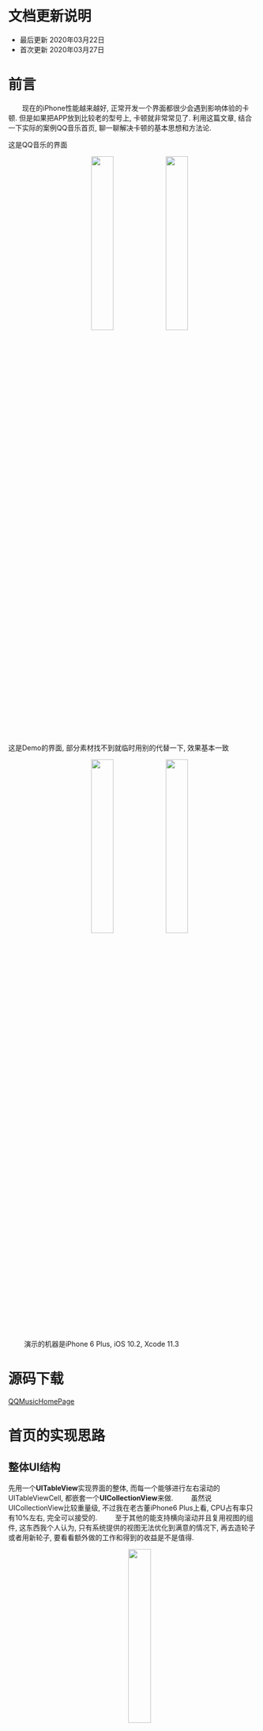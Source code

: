 # 文档更新说明
* 最后更新 2020年03月22日
* 首次更新 2020年03月27日

# 前言
　　现在的iPhone性能越来越好, 正常开发一个界面都很少会遇到影响体验的卡顿. 但是如果把APP放到比较老的型号上, 卡顿就非常常见了. 利用这篇文章, 结合一下实际的案例QQ音乐首页, 聊一聊解决卡顿的基本思想和方法论.

这是QQ音乐的界面
　　<div align=center>
　　<img src="http://blog.cocosdever.com/images/qq-music.jpg" width=30% /><img src="http://blog.cocosdever.com/images/qq-music2.jpg" width=30% />
　　</div>

这是Demo的界面, 部分素材找不到就临时用别的代替一下, 效果基本一致
　　<div align=center>
　　<img src="http://blog.cocosdever.com/images/qq-music-homepage.jpg" width=30% /><img src="http://blog.cocosdever.com/images/qq-music-homepage2.jpg" width=30% />
　　</div>
　　
演示的机器是iPhone 6 Plus, iOS 10.2, Xcode 11.3

# 源码下载

[QQMusicHomePage](https://github.com/cocos543/QQMusicHomePage)

# 首页的实现思路

## 整体UI结构

先用一个**UITableView**实现界面的整体, 而每一个能够进行左右滚动的UITableViewCell, 都嵌套一个**UICollectionView**来做. 
　　
虽然说UICollectionView比较重量级, 不过我在老古董iPhone6 Plus上看, CPU占有率只有10%左右, 完全可以接受的. 
　　
至于其他的能支持横向滚动并且复用视图的组件, 这东西我个人认为, 只有系统提供的视图无法优化到满意的情况下, 再去造轮子或者用新轮子, 要看看额外做的工作和得到的收益是不是值得.
　　
<div align=center>
　　<img src="http://blog.cocosdever.com/images/qq-music-ui-structure.png" width=30% />
</div>

## 布局方式

先用Auto Layout + XIB文件的形式开发视图. 自动布局相比手动布局, 好处就是速度快一些, 现在第一个版本用的是自动布局, 假如后面优化之后还有明显卡顿的话, 再考虑代码布局.

## 首页类型划分

### 顶部搜索框

QQ音乐的搜索框会随着页面向上移动而移动, 但是页面向下移动的时候, 搜索框则固定不动. 所以这里采用一个独立的UIView, 存放搜索框也左边的`音乐馆`**label**, 以及右边的Logo

<div align=center>
　　<img src="http://blog.cocosdever.com/images/qq-music-search.png" width=30% />
</div>

并且监听了TableView的`contentOffset`属性, 根据滚动的偏移量来设置搜索视图的位置. 这里用到了我之前做过的一个支持自动释放的便捷观察者类库 `"NSObject+CCEasyKVO.h"` , 有兴趣可以看代码.

### Banner

搜索框下面是一个可以左右滚动的Banner, 网上轮子很多, 这里就不重新做了.

### 固定内容的视图

这部分界面有5个图标, 因为是固定不变也不可以滚动的, 所以可以直接用普通的UIView或者UIStackView来做, 这里我直接用UICollectionView实现. 

再用另一个UITableVIewCell存放下方的`歌单新碟`, `数字专辑` 两个普通的UIView.
<div align=center>
　　<img src="http://blog.cocosdever.com/images/qq-music-function.png" width=30% /><img src="http://blog.cocosdever.com/images/qq-music-function-cell.png" width=10% />
</div>

### 横向瀑布流

`#话题部分` Topic是一个横向瀑布流视图, 采用自定义**UICollectionViewFlowLayout**实现.
<div align=center>
　　<img src="http://blog.cocosdever.com/images/qq-music-topic.gif" width=30% />
</div>

创建**TopicWalterfallFlowLayout**类, 继承自**UICollectionViewFlowLayout**, 重写`prepareLayout`方法, 算好每一个Topic的文本宽度并且缓存起来, 这样**TopicWalterfallFlowLayout**就可以算出全部**CollectionCell**的位置了. 效果如上图.

### 各种不同的CollectionViewCell

往下的可以横向滚动的视图都用UICollectionView实现, 其中分为多种不同的Cell. QQ音乐首页的Cell种类是后台配置的, 我这里只挑选其中几种实现, 其他的都是一样的道理.

<div align=center>
　　<img src="http://blog.cocosdever.com/images/qq-music-song-list.png" width=30% /><img src="http://blog.cocosdever.com/images/qq-music-movie.png" width=30% /><img src="http://blog.cocosdever.com/images/qq-music-vip.png" width=30% />
</div>

其中歌单的Cell, 因为要在图片上显示白色的文本, 所以我在图片上加了一个灰色渐变蒙版, 这样底部的数字看起来才会清晰. 不然遇到白色图片文字就看不清了. 另外两个Cell也是同理 不过截图没体现出来. 这些圆角都使用下面两行代码搞定

``` objc
self.maskV.layer.masksToBounds = YES;
self.maskV.layer.cornerRadius = 10.f;
```

到这里基本就把首页的UI结构介绍完毕了. 这个版本的代码可以从`tag v1`获取.

# 代码优化

兴匆匆地运行了一下`tag v1`代码, 在iPhone xs max上挺流畅的, 有点失望, 这不是没得优化吗😂.

换个手机, 在iPhone6p上跑了一下, 问题来了. 好卡, 略兴奋, 卡顿还挺严重的, 这种会影响到用户体验, 没优化好肯定不能上线的.

不过有一点让我觉得奇怪的是, 屏幕上显示的FPS一直是60, CPU占有率只有15%, 这种卡顿很容易让人猜出来是GPU处理不过来. 因为FPS指示器用的是`CADisplayLink`加一个整形变量实现的, 计算出`CADisplayLink`每秒调用的次数就是帧率. 既然这个FPS一直是60, 那么意味着CPU还是能处理的过来的.

借助性能调试工具Instruments中的Core animation, 可以看到真实的帧率.

<div align=center>
　　<img src="http://blog.cocosdever.com/images/qq-music-gup-v1.png" width=40% />
</div>

帧率在40帧左右, GPU使用率高达90%, 说明我猜的没错, 下面要做的事情就是平衡GPU和CPU的工作量.

下面分别从这两个角度来谈代码优化问题.

## GPU 优化

一说到优化, 很多人都知道圆角这些会影响性能, 可以用带圆角的图片啊, 用CGContext画带圆角图片之类的来取代对视图圆角的设置, 但是并不知道为什么要这么解决. 这会导致无法对出现的卡顿现象做比较深入的分析, 无法精准解决问题.

比如一开始我就对Topic部分带圆角的视图设置了`masksToBounds=YES` , 然后胡乱打开了光栅化等, 没有指导思想碰运气式地解决问题, 效率并不高.

GPU使用率过高, 常见的原因有下面几个
1. 太多纹理(texture)要处理, 比如一个View有太多子Layer.
2. 渲染的视图有阴影, 圆角.
3. Layer上有Mask.
4. View采用模糊显示, 比如用了UIVisualEffectView.
4. 栅格化(shouldRasterize)图层缓存命中率过低.

上面这几个比较常见. 

其中阴影,圆角, Mask, Effect, shouldRasterize这几个会触发GPU离屏渲染, 优化GPU的大部分方式, 就是如何处理好离屏渲染. 离屏渲染是GPU的性能杀手, 这里有必要去了解一下.

### iOS的渲染过程

从CPU计算好视图内容, 到显示在屏幕上给用户观看, iOS的UI渲染一共经历了下面几个过程.

<div align=center>
　　<img src="https://pic3.zhimg.com/80/v2-98077db5cb31318ec437f00762870142_1440w.jpg" width=50% />
</div>

我们的代码运行在Application层, CPU计算好视图信息(座标尺寸, 视图文本信息, 图层关系等), 会把数据提交到`Render Server`层, 接着进入GPU渲染, 再显示到屏幕上.  

> 实际过程比这个复杂, 可以找一下资料看看这个具体过程

### 什么是渲染? 光栅化?

一定要先搞明白什么叫**渲染**, 不然对这个渲染知识点只会是似懂非懂. 这里只讨论2D领域.

所谓的渲染, 粗鲁地说, 就是把几何图形, 图片数据, 文本等一大堆用来表达视图内容的东西, 计算成像素图(位图), 并且把像素图放到frame buffer中, 这个过程就叫渲染! 显示器就可以读取frame buffer的数据, 显示到屏幕上.

渲染里面经常看到光栅化这个词, 它指的是把几何图形像素化, 粗浅理解, 光栅化可以等同于渲染. 

这部分知识点应该足够我们做UI性能优化了...

> 看到一个很有意思的比喻, 如果把渲染比作做菜,  那么你起锅摆盘就是光栅化。

### 什么是GPU渲染, 什么是CPU渲染?

上面说的视图信息其实就是用的CALayer来表示, 由`Core Animation`这个框架负责传给GPU渲染(**硬件渲染**), 这就是为啥说用CALayer及其子类(CAShapeLayer等)来展示视图信息效率高, 因为它最后会由GPU渲染. 

而平时我们可能会自己用`CoreGraphics`这个框架, 创建一个图形上下文CGContext, 画啊画, 再得到一个UIImage, 赋值给layer.contents, 这个步骤其实就是我们自己手动用CPU渲染(**软件渲染**)出像素数据, 这样`Core Animation`就会直接把这个contents的内容放入到frame buffer中, 显示器直接读取frame buffer, 就可以把它里面一个一个像素打到屏幕上了.

<div align=center>
　　<img src="https://pic2.zhimg.com/80/v2-24394bcd0b84005553320df018e06999_1440w.jpg" width=50% />
</div>

当然渲染并不是一次完成, 比如一个视图有很多个子视图, 渲染的时候就要从最下层开始, 一层一层把视图内容渲染到frame buffer中, 这种方式, 称为**画家算法**.


> PS. 有关资料显示, iOS采用双缓冲技术, 实际上是有两个frame buffer, 用来加快渲染效率, 不管它有多少个, 原理都是一样. frame buffer(缓冲区), 就是一块内存区域, 用来存放即将显示到屏幕上的像素数据.

### 为什么会出现离屏渲染?

上面说到渲染就像在画画一样, 一层一层画, 前面画上去的东西就不能修改了. 

这就导致有些视图是无法直接渲染到frame buffer中, 比如有圆角, Mask, 阴影这些. 

**带圆角**需要裁剪的视图, 它的所有子视图也需要跟着裁剪, 要提高裁剪效率, 最好的做法就是把全部图层依次画到frame buffer中, 然后再裁剪. 不过前面已经说了, 画进去的东西就不能改了, 所以GPU只能在另一个地方开辟一个新的frame buffer用来存放临时的渲染结果, 然后再把最终结果复制到frame buffer. 这块新的frame buffer也叫离屏缓冲区, 自然这个过程就叫做离屏渲染了. 

可以看到, 离屏渲染需要GPU不停地切换工作环境, 从一个frame buffer切换到另一个frame buffer, GPU的工作环境称为上下文, 不停切换上下文, 会严重降低GPU的工作效率. 这块涉及到GPU的工作原理, 不是我的专业范围就不多说了.

<div align=center>
　　<img src="https://pic2.zhimg.com/80/v2-487022d244a9bdefbf03636f5c15ee89_1440w.jpg" width=40% />
</div>

**Mask**和**阴影**这些也是同个道理, 只有把全部视图都画好了, 才能知道裁剪的形状或者阴影的路径, 所以这个渲染的方式会转化成离屏渲染. 


<div align=center>
　　<img src="http://blog.cocosdever.com/images/qq-music-shadow-path.jpg" width=30% />
</div>

CALayer有个`shadowPath`, 设置好它GPU就可以事先知道阴影路径, 就不需要离屏渲染了. 可以看上图, 红色阴影就是用`shadowPath`实现的; 而圆角的设置, 如果不需要裁剪子视图的话, 把`masksToBounds`设置成NO, 也不会造成离屏渲染. 下文会讲到这个.

**注意, 不同版本iOS系统对渲染的处理会有差异, 如果能找到一次性渲染好视图的算法, 就不需要离屏了,  所以判断是不是离屏必须用专门的工具, 而不能单凭直觉**

### 开始优化 tag v1

上面这部分知识点, 是优化的核心指导思想.

开启离屏检测, 看看首页的渲染情况

    Debug->View Debugging->Rendering->Color Offscreen-Rendered Yellow

<div align=center>
　　<img src="http://blog.cocosdever.com/images/qq-music-offscreen-v1.jpg" width=30% />
</div>

和预期的一样, 所有圆角区域都是离屏渲染. 

尝试开启光栅化, 设置`CALayer.shouldRasterize=YES`, 这样视图只需要离屏渲染一次, 就会把内容缓存起来供下次使用, 提升性能.
<div align=center>
　　<img src="http://blog.cocosdever.com/images/qq-music-rasterize.jpg" width=30% />
</div>

开启光栅化后CollectionView里面的视图都是红色的, 说明光栅化后无法得到有效缓存,  这样实际上机器性能消耗, 并没有好处.

UITableView和UICollectionView这些视图, 都是在反复利用那几个Cell, 同时刷新Cell的内容, 这种会复用视图的, 就会不停更新Layer内容导致缓存命中率超低, 不适合开启光栅化.

所以通过光栅化并没法解决问题, 反而界面的帧率只剩下30了.

<div align=center>
　　<img src="http://blog.cocosdever.com/images/qq-music-gup-fps30.jpg" width=30% />
</div>

代码改回去, 继续优化,  先针对Topic Collection View优化.

观察一下, Topic 的每一个cell里面虽然也有圆角, 但是只包含了文本, 并没有图片,  显示圆角的背景色并不需要设置masksToBounds. 

官方说了这个问题, 指针对contents的圆角, 才需要设置masksToBounds.

>  Setting the radius to a value greater than 0.0 causes the layer to begin drawing rounded corners on its background. By default, the corner radius does not apply to the image in the layer’s contents property; it applies only to the background color and border of the layer. However, setting the masksToBounds property to true causes the content to be clipped to the rounded corners.
 
把Topic视图相关的`masksToBounds =YES`代码移除掉, 重新运行一下, 滚动到topic这个区间帧数明显提升, 代码可以看`tag v1.1`

### 开始优化 tag v1.1

开始优化各种带圆角图片的Cell. 这里的指导思想, 就是平衡CPU和GPU的使用率. 

**GPU不够, CPU来凑**.

iPhone6 Plus的GPU确实不怎么好, 圆角一多占有率飙升到90%了. 结合上面的知识点, 要做的事情就是把部分GPU的工作交给CPU处理. 

利用`CoreGraphics`框架, 使用CPU渲染带圆角的图片, 在设置给layer.contents, 同时关闭`masksToBounds`, 这样即可减轻GPU的工作量. 

这里我利用`YYAsyncLayer`来实现CPU异步渲染, `YYAsyncLayer`的原理很简单, 当layer需要display的时候, 开启一个异步线程, 创建**CGContextRef**画布, 用户可以在这个异步线程里把视图内容画到**CGContextRef**里, 然后`YYAsyncLayer`会在主线程帮你把渲染好的内容赋值给layer.contents.

`YYAsyncLayer`内部根据CPU核数定义了若干串行队列, 放到队列池里, 每次要渲染的时候就从池里一次按顺序取出一个串行队列, 异步执行`CoreGraphics`渲染代码, 这样做的好处就是能控制并发线程数. 不过我觉得用NSOperationQueue来实现就可以了, 没必要搞这么复杂. 

这个库还提供了一个事务类`YYTransaction`, 这个类在Runloop上注册了观察者, 当Runloop处于`kCFRunLoopBeforeWaiting`状态时触发, 优先级非常低, 适合在程序有空闲的时候处理业务逻辑, 后面CPU优化部分会用到.

这里我封装了一个支持异步CPU渲染圆角图片和灰色渐变的类**AsyncImageView** , 核心代码如下

``` objc
- (YYAsyncLayerDisplayTask *)newAsyncDisplayTask {
    // 在主线程访问bounds属性
    CGRect bounds = self.bounds;
    
    
    YYAsyncLayerDisplayTask *task = [YYAsyncLayerDisplayTask new];
    
    task.willDisplay = ^(CALayer *layer) {};

    task.display     = ^(CGContextRef context, CGSize size, BOOL (^isCancelled)(void)) {
        if (isCancelled()) return;

        CGContextAddPath(context, [UIBezierPath bezierPathWithRoundedRect:bounds cornerRadius:self.asyncCornerRadius].CGPath);

        // 注意必须在把图片绘制到上下文之前就切割好绘制区域. 否则切割只对后续的绘制生效, 对已经绘制好的图片不生效.
        CGContextClip(context);

        CGContextSaveGState(context);
        CGContextTranslateCTM(context, 0, bounds.size.height);
        CGContextScaleCTM(context, 1.0, -1.0);
        CGContextDrawImage(context, bounds, self.image.CGImage);
        CGContextRestoreGState(context);

        if (self.drawMask) {
            CGColorSpaceRef rgb = CGColorSpaceCreateDeviceRGB();

            CGGradientRef gradient = CGGradientCreateWithColorComponents(rgb, self->_colors, NULL, self.maskColors.count);
            CGContextDrawLinearGradient(context, gradient, CGPointMake(size.width / 2, 0), CGPointMake(size.width / 2, size.height), 0);
            CGGradientRelease(gradient);
            CGColorSpaceRelease(rgb);
        }
    };

    task.didDisplay = ^(CALayer *layer, BOOL finished) {};

    return task;
}
```

前面提到说QQ音乐首页会在图片上放一些白色的文本, 一开始的做法是添加一个灰色渐变的视图盖在图片上, 然后文本放灰色视图上.

这里我顺便给**AsyncImageView**类增加了绘制渐变蒙版的功能, 这样就不需要额外叠加灰色图层了, 能提高效率.

利用**AsyncImageView**替换掉UICollectionViewCell上的UIImageView.

<div align=center>
　　<img src="http://blog.cocosdever.com/images/qq-music-gup-fps58.jpg" width=30% />
</div>

现在竖向滚动的时候, GPU从45帧提高到55~59帧了, 肉眼只能偶尔看到轻微卡顿, 完全可以接受的. 已经到达上线标准了.

滚动时的CPU使用率从之前的15%提升30~50%, GPU从90%下降到28%左右. 

由此可见, 通过正确的指导思想, 确实让CPU核GPU的使用率更加平衡, 用户体验也会更好. 这个版本的代码可以在`tag v2.0`获得.

### GPU的其他优化

上面的优化主要是处理离屏渲染, 我觉得离屏渲染是GPU优化的重点, 工作量最少, 提升最大. 其他的优化, 可以从减少纹理的角度出发.

比如减少透明图层的使用. 能合并的图层, 可以先合并到一起. 比如下面这个界面, 是可以从图片的角度上, 直接提供一张图片即可
<div align=center>
　　<img src="http://blog.cocosdever.com/images/qq-music-layer-merge.jpg" width=30% />
</div>

但是这种操作工作量比较大, 首先要修改UICollectionViewCell的视图结构, 然后还要让服务器把两个图片合成一张, 或者在APP里, 找个主线程空闲时间把两个图合成一张再保存起来, 篇幅有限我就不做了, 如果你的程序优化了离屏渲染还是很卡, 那就有必要做了.

下面开始着手CPU优化, CPU优化也有很多指导思想.

## CPU 优化

### CPU的几种常见优化思路

在优化之前, 可以用Instruments工具里的Time Profiler时间分析工具, 很方便查看各行代码的CPU执行时间.

常见的CPU优化指导思想, 总结起来大概就是这两点, 

1. 时间不阔绰, 任务提前做, 就是**预处理**
2. 大事化小, 小事化了, 就是**拆分任务**

具体到编码上, 有下面几种方法

1. 文件资源提前加载, 就是**预加载**
2. 取消自动布局, 提前计算视图frame, 就是**预排版**
3. 提前缓存像素图, 供下次直接使用, 就是**预渲染**
4. 空间换时间, 就是**缓存**, 预渲染也属于缓存的一种.
4. 限制线程数, 就是**并发控制**
6. 代码布局, 放弃xib, StoryBoard,  就是**很麻烦**


保持界面流畅, 还要时刻注意不要在主线程上做太多事情, 主线程每一帧只有16.67ms.

此外应该还有其他, 比如对象的释放放到后台队列(这个在**YYAsyncLayer**里面可以看到**YYAsyncLayerGetReleaseQueue**), 其他的暂时想不到了.

### 开始优化 v2.0

有了指导思想, 下面开始用Time Profiler找一下哪些任务占用较多CPU资源, 如果能预处理的, 就先预处理. 

预处理的时候, 多利用runloop提供的观察者模式, 尽量把预处理的代码放到runloop即将休眠的时候处理, 而且每次只处理一个任务, 把任务拆分成多个子任务处理,  尽量避免在一帧的时间内做太多事情.

先关闭FPS视图, 避免Timer干扰分析.

运行程序
<div align=center>
　　<img src="http://blog.cocosdever.com/images/qq-music-start-main.jpg" width=40% /><img src="http://blog.cocosdever.com/images/qq-music-start-worker.jpg" width=40% />
</div>


 从程序启动后了1秒左右的时间里, 可以看到消耗CPU的地方几种在下面几个.
 
 1. 主线程主要工作量在TableViewCell和CollectionViewCell的加载
 2. 非主线程主要工作量是**AsyncImageView**的CPU渲染, **SDImageCache**的图片加载

<div align=center>
　　<img src="http://blog.cocosdever.com/images/qq-music-xib-load.jpg" width=30% /><img src="http://blog.cocosdever.com/images/qq-music-cgcontext-draw.jpg" width=30% /><img src="http://blog.cocosdever.com/images/qq-music-decode-image.jpg" width=30% />
</div>

通过Time Profiler的代码分析功能, 可以轻松看到具体的代码细节, 其中`SongListCell`中的UICollectionViewCell的xib文件的加载消耗26ms.

一个线程中的**AsyncImageView**的图片绘制占用了149ms, 阴影绘制占用了36ms.

一个线程中的**SDImageCache**缓存加载主要是在图片解码的地方, 消耗了119ms.

可以看出来, 首页消耗CPU的地方就是加载xib文件和图片解码, CPU渲染图片, 因为Dome比较简单, 所以这个情况是符合预期的.

图片解码这块已经使用了**SDWebImage**这个框架, 他把解码操作放到非主线程了, 如果要加载的图片是在磁盘中有的, 加载后在一个串行IO队列中解码, 这个不会有线程爆炸问题. 如果图片在磁盘没有的, 需要联网下载的, 下载和解码的逻辑被放到下载队列中执行, 最大并发数是6, 所以**SDWebImage**针对当前这个Demo来说, 不会有线程问题.

``` objc
_ioQueue = dispatch_queue_create("com.hackemist.SDWebImageCache", DISPATCH_QUEUE_SERIAL);

_downloadQueue = [NSOperationQueue new];
_downloadQueue.maxConcurrentOperationCount = _config.maxConcurrentDownloads; // 默认是6
_downloadQueue.name = @"com.hackemist.SDWebImageDownloader";
```

上线滚动和左右滚动, 都可以看到性能消耗的地方主要是对**AsyncImageView**的渲染. 滚动时加载Cell后会设置URL, 而AsyncImageView只要被设置了URL, 马上开始圆角Image的渲染, 同一个图片来回滚动会被重复渲染, 所以这个地方可以优化一下.

思路就是把URL作为key, 渲染出圆角的图片作为value, 一起保存到内存中. 同时在得到圆角的value后, 还要把**SDWebImage**从内存缓存里的相同URL的图片删除, 避免原图和圆角图同时存在内容, 浪费内存空间.

关于缓存类的选择, 我在**NSCache**, **YYCache**, **SDMemoryCache**中, 选择了**SDMemoryCache**. 原因就是这里暂时不需要追求极致性能, **SDMemoryCache**比较适合缓存图片.

创建内存缓存对象**AsyncImageCache**, 继承自**SDMemoryCache**, **SDMemoryCache**继承自**NSCache**, 它除了提供系统的缓存功能之外, 还特别适合缓存图片.

这是因为**SDMemoryCache**内部定义了一个**NSMapTable**类型的weakCache, MapTable支持对值弱引用, 这样做的好处就是如果系统发起内存警告时, 父类NSCache会把缓存释放掉, 这样用户从缓存里获取图片的时候, 如果在weakCache里还存在图片的话,  说明图片还显示在屏幕上, 这时候直接把屏幕上的图片写入缓存并返回即可, 效率更高.

``` objc
- (void)setImageURL:(NSURL *)imageURL {
    _imageURL = imageURL;

    UIImage *cacheImage = [AsyncImageCache.shareCache objectForKey:imageURL.absoluteString];
    if (cacheImage) {
        self.layer.contents = (id)cacheImage.CGImage;
    } else {
        __weak __typeof(self) wself = self;
        [SDWebImageManager.sharedManager loadImageWithURL:imageURL options:0 progress:nil completed:^(UIImage *_Nullable image, NSData *_Nullable data, NSError *_Nullable error, SDImageCacheType cacheType, BOOL finished, NSURL *_Nullable imageURL) {
            if (!error) {
                wself.image = image;
                [wself.layer setNeedsDisplay];
            }
        }];
    }
}

- (YYAsyncLayerDisplayTask *)newAsyncDisplayTask {
    // 在主线程访问bounds属性
    CGRect bounds = self.bounds;

    YYAsyncLayerDisplayTask *task = [YYAsyncLayerDisplayTask new];

    task.willDisplay = ^(CALayer *layer) {};

    task.display     =  略

    task.didDisplay = ^(CALayer *layer, BOOL finished) {
        if (finished) {
            UIImage *image = [UIImage imageWithCGImage:(__bridge CGImageRef)layer.contents];
            [AsyncImageCache.shareCache setObject:image forKey:self.imageURL.absoluteString];

            [SDWebImageManager.sharedManager.imageCache removeImageForKey:self.imageURL.absoluteString cacheType:SDImageCacheTypeMemory completion:nil];
        }
    };

    return task;
}
```

缓存好已渲染的图片后, 现在滚动时CPU基本保持在20%以下了. 界面相比之前更流畅了, 偶尔会有轻微卡顿.
<div align=center>
　　<img src="http://blog.cocosdever.com/images/qq-music-cache-image.jpg" width=60% />
</div>

这个版本的代码, 可以看 `tag v2.1`

# CPU的其他优化

其他优化, 比如把xib布局换成代码布局, 而且取消自动布局, 直接手动计算frame的大小, 再缓存好, 这样就不用在滚动的时候让CPU去计算了.

另外也可以考虑一下提前拉取首页图片的数据, 先渲染好并缓存起来, 这样滚动的时候就不需要再去计算了.

上面说的这些预处理预渲染, 可以使用**YYTransaction**这个对象, 里面封装好了runloop观察者, 在runloop快要休眠的时候, 一次性处理已经提交到静态`transactionSet`集合的**YYTransaction**对象.

当然也可以自己注册观察者, 然后弄一个队列, 每次runloop要休眠的时候就执行一下队头一个任务即可.

这些篇幅有限精力优先, 我就不做了, 本文如有错误, 还请指正谢谢.


# 参考文章
[关于iOS离屏渲染的深入研究](https://zhuanlan.zhihu.com/p/72653360)
[保持界面流畅的技巧](https://blog.ibireme.com/2015/11/12/smooth_user_interfaces_for_ios/)

